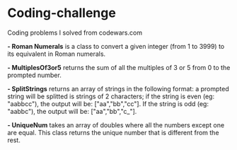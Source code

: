 # Coding-challenge
Coding problems I solved from codewars.com

<b>- Roman Numerals</b> is a class to convert a given integer (from 1 to 3999) to its equivalent in Roman numerals.

<b>- MultiplesOf3or5</b> returns the sum of all the multiples of 3 or 5 from 0 to the prompted number.

<b>- SplitStrings</b> returns an array of strings in the following format: a prompted string will be splitted is strings of 2 characters; if the string is even (eg: "aabbcc"), the output will be: ["aa","bb","cc"]. If the string is odd (eg: "aabbc"), the output will be: ["aa","bb","c_"].

<b>- UniqueNum</b> takes an array of doubles where all the numbers except one are equal. This class returns the unique number that is different from the rest.
